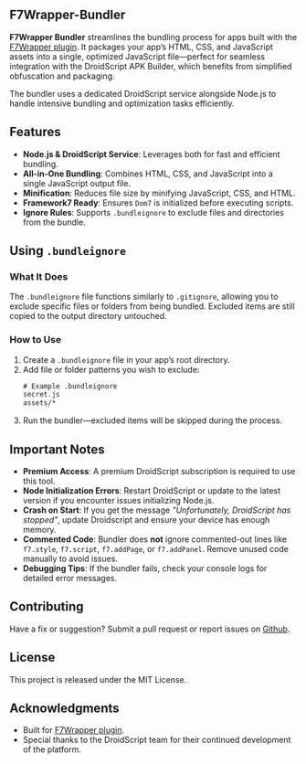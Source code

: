## F7Wrapper-Bundler

**F7Wrapper Bundler** streamlines the bundling process for apps built with the [F7Wrapper plugin](https://ds.justplayer.de/projects/f7wrapper). It packages your app’s HTML, CSS, and JavaScript assets into a single, optimized JavaScript file—perfect for seamless integration with the DroidScript APK Builder, which benefits from simplified obfuscation and packaging.

The bundler uses a dedicated DroidScript service alongside Node.js to handle intensive bundling and optimization tasks efficiently.


## Features

- **Node.js & DroidScript Service**: Leverages both for fast and efficient bundling.
- **All-in-One Bundling**: Combines HTML, CSS, and JavaScript into a single JavaScript output file.
- **Minification**: Reduces file size by minifying JavaScript, CSS, and HTML.
- **Framework7 Ready**: Ensures `Dom7` is initialized before executing scripts.
- **Ignore Rules**: Supports `.bundleignore` to exclude files and directories from the bundle.
<!-- - **Custom Options**: Configure minification and comment-stripping preferences. -->


## Using `.bundleignore`

### What It Does

The `.bundleignore` file functions similarly to `.gitignore`, allowing you to exclude specific files or folders from being bundled. Excluded items are still copied to the output directory untouched.

### How to Use

1. Create a `.bundleignore` file in your app’s root directory.
2. Add file or folder patterns you wish to exclude:
   ```txt
   # Example .bundleignore
   secret.js
   assets/*
   ```
3. Run the bundler—excluded items will be skipped during the process.


## Important Notes

- **Premium Access**: A premium DroidScript subscription is required to use this tool.
- **Node Initialization Errors**: Restart DroidScript or update to the latest version if you encounter issues initializing Node.js.
- **Crash on Start**: If you get the message *"Unfortunately, DroidScript has stopped"*, update Droidscript and ensure your device has enough memory.
- **Commented Code**: Bundler does **not** ignore commented-out lines like `f7.style`, `f7.script`, `f7.addPage`, or `f7.addPanel`. Remove unused code manually to avoid issues.
- **Debugging Tips**: If the bundler fails, check your console logs for detailed error messages.


## Contributing

Have a fix or suggestion? Submit a pull request or report issues on [Github](https://github.com/JohnPraise247/F7Wrapper-Bundler).


## License

This project is released under the MIT License.


## Acknowledgments

- Built for [F7Wrapper plugin](https://ds.justplayer.de/projects/f7wrapper).
- Special thanks to the DroidScript team for their continued development of the platform.
